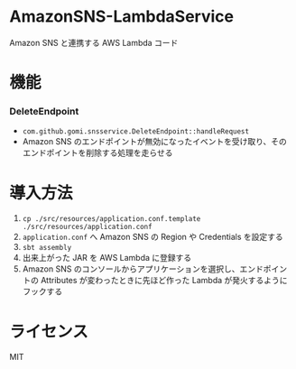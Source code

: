 # AmazonSNS-LambdaService

Amazon SNS と連携する AWS Lambda コード

# 機能

### DeleteEndpoint

* `com.github.gomi.snsservice.DeleteEndpoint::handleRequest`
* Amazon SNS のエンドポイントが無効になったイベントを受け取り、そのエンドポイントを削除する処理を走らせる

# 導入方法

1. `cp ./src/resources/application.conf.template ./src/resources/application.conf`
2. `application.conf` へ Amazon SNS の Region や Credentials を設定する
3. `sbt assembly`
4. 出来上がった JAR を AWS Lambda に登録する
5. Amazon SNS のコンソールからアプリケーションを選択し、エンドポイントの Attributes が変わったときに先ほど作った Lambda が発火するようにフックする	

# ライセンス

MIT
